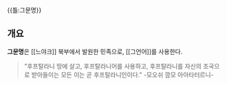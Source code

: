 {{틀:그문명}}
## 개요
**그문명**은 [[느야크]] 북부에서 발원한 민족으로, [[그언어]]를 사용한다. 
>"후프탈라니 땅에 살고, 후프탈라니어를 사용하고, 후프탈라니를 자신의 조국으로 받아들이는 모든 이는 곧 후프탈라니인이다." 
-모오쉬 깜모 아아타터르니-